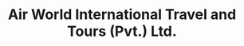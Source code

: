 ---
title: "Air World International Travel and Tours (Pvt.) Ltd."
url: /karachi/air-world-international-travel-and-tours-pvt-ltd/
shop: travel agency
---